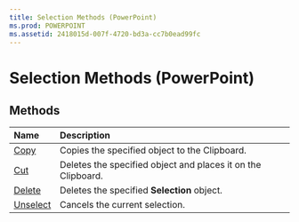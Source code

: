 ```yaml
---
title: Selection Methods (PowerPoint)
ms.prod: POWERPOINT
ms.assetid: 2418015d-007f-4720-bd3a-cc7b0ead99fc
---
```



# Selection Methods (PowerPoint)

## Methods



|**Name**|**Description**|
|:-----|:-----|
|[Copy](selection-copy-method-powerpoint.md)|Copies the specified object to the Clipboard.|
|[Cut](selection-cut-method-powerpoint.md)|Deletes the specified object and places it on the Clipboard.|
|[Delete](selection-delete-method-powerpoint.md)|Deletes the specified  **Selection** object.|
|[Unselect](selection-unselect-method-powerpoint.md)|Cancels the current selection.|

